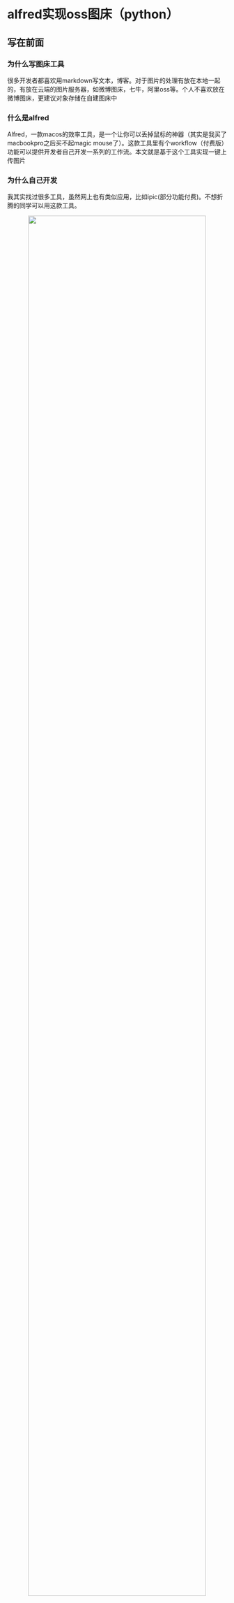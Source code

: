 # alfred实现oss图床（python）

## 写在前面

### 为什么写图床工具

很多开发者都喜欢用markdown写文本，博客。对于图片的处理有放在本地一起的，有放在云端的图片服务器，如微博图床，七牛，阿里oss等。个人不喜欢放在微博图床，更建议对象存储在自建图床中

### 什么是alfred

Alfred，一款macos的效率工具，是一个让你可以丢掉鼠标的神器（其实是我买了macbookpro之后买不起magic mouse了）。这款工具里有个workflow（付费版）功能可以提供开发者自己开发一系列的工作流。本文就是基于这个工具实现一键上传图片

### 为什么自己开发

我其实找过很多工具，虽然网上也有类似应用，比如ipic(部分功能付费)。不想折腾的同学可以用这款工具。

<div align=center><img width="90%" height="90%" src="https://qihui-picture.oss-cn-hangzhou.aliyuncs.com/2018-07-20/1532053944.png"/></div>

这款工具本人也是用过一段时间，微博图床免费，但是阿里oss或者七牛都是付费版的。既然如此，那么我就自己开发一款吧（还不是因为穷）
ps. 本文涉及到的图片都是私人图床上的图片


## 如何使用

### 最终效果图

复制一张图片(通过微信的快捷键截图效果飞起)，调用alfred，输入oss命令稍等一小会儿，会显示url和md两种返回格式，点击url或者md便可以获得对应地址在剪切板中，粘贴，所见即所得
<div align=center><img width="90%" height="90%" src="https://qihui-picture.oss-cn-hangzhou.aliyuncs.com/2018-07-20/%E5%BD%95%E5%B1%8F.gif"/></div>


### 环境

- 你需要一台操作系统为macos的电脑
- 你还需要安装付(po)费(jie)版的alfred
- 你少不了自己的阿里云oss服务
- 因为脚本是python写的，所以要有python3环境
- python3依赖oss2和pyobjc包

开始前的准备
``` shell
pip3 install oss2
pip3 install pyobjc
```

### 上码

``` python
# Author: chenqihui
query = "{query}"
import time
import oss2
import json

from AppKit import NSPasteboard, NSPasteboardTypePNG, NSFilenamesPboardType

access_key_id = '<yourAccessKeyId>'
access_key_secret = '<yourAccessKeySecret>'
bucket_name = '<yourBucketName>'

def get_paste_img_file():
    """
    将剪切板数据保存到本地文件并返回文件路径
    """
    pb = NSPasteboard.generalPasteboard()  # 获取当前系统剪切板数据
    data_type = pb.types()  # 获取剪切c板数据的格式类型

    # 根据剪切板数据类型进行处理
    if NSPasteboardTypePNG in data_type:          # PNG处理
        data = pb.dataForType_(NSPasteboardTypePNG)
        filename = '%s.png' % int(time.time())
        filepath = '/tmp/%s' % filename            # 保存文件的路径
        ret = data.writeToFile_atomically_(filepath, False)    # 将剪切板数据保存为文件
        if ret:   # 判断文件写入是否成功
            return filepath

    elif NSFilenamesPboardType in data_type:
        # file in machine
        return pb.propertyListForType_(NSFilenamesPboardType)[0]




def upload_file():

    auth = oss2.Auth(access_key_id, access_key_secret)
    # Endpoint以杭州为例，其它Region请按实际情况填写。
    bucket = oss2.Bucket(auth, 'http://oss-cn-hangzhou.aliyuncs.com', bucket_name)
    file_name = get_paste_img_file()
    key_name = file_name[file_name.rfind('/'):]
    date = time.strftime("%Y-%m-%d", time.localtime())
    key = date + key_name
    result = bucket.put_object_from_file(key, file_name)
    url = result.resp.response.url
    data = {
        'items' : [
            {'title' : 'url', 'arg': url,  "icon":
                {
                    'type': 'png',
                    'path': 'icon.png'
                }
             },
            {'title': 'md', 'arg': '![](%s)' % url, 'icon':
                {
                    'type': 'png',
                    'path': 'icon.png'
                }
             }
        ]
    }
    url_result = json.dumps(data)
    print(url_result)



if __name__ == '__main__':
    upload_file()
```

### 修改脚本里的参数

``` python
access_key_id = '<yourAccessKeyId>'
access_key_secret = '<yourAccessKeySecret>'
bucket_name = '<yourBucketName>'
```
注：bucket_name需要符合阿里的命名规则,如下图所示
![](http://qihui-picture.oss-cn-hangzhou.aliyuncs.com/2018-09-22%2F1537613559.png)

### 配置alfred的workflow

打开alfred，找到oss的workflow，双击下图的脚本图标


<div align=center><img width="90%" height="90%" src="http://qihui-picture.oss-cn-hangzhou.aliyuncs.com/2018-07-20%2F1532057097.png"/></div>

如果你的python配置和我这儿一样的话，可以不修改。这里需要找到你的环境中的python执行指令，然后执行该脚本

<div align=center><img width="90%" height="90%" src="http://qihui-picture.oss-cn-hangzhou.aliyuncs.com/2018-07-20%2F1532057285.png"/></div>

## 写在最后

1. 目前只实现了oss，为什么不实现七牛的，因为呃呃呃，我还没申请七牛账号，然后阿里oss够我用了，后续有许多人需要我会继续开发哈。
2. 如上的话就是自己实现小插件的心得，分享出来供大家使用。如果有疑问可以私我微信CQHui94


github地址：
https://github.com/CQHui/oss_upload

如果喜欢可以star下，
如果喜欢的不能自己，可以再悬赏下~
<div align=center><img width="40%" height="40%" src="http://qihui-picture.oss-cn-hangzhou.aliyuncs.com/2018-07-20%2F1532057805.png"/></div>

## 图片压缩

图片压缩使用 [tyny](https://tinypng.com) 的图片压缩接口（未被墙），每月500张的免费额度，之后按照每张6分钱计算，超过10000张1.4分钱。
对于普通用户免费额度已经足够使用了。

申请 [API Key](https://tinypng.com/dashboard/api) 填入 tinify.key 即可使用。
